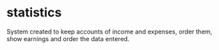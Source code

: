 # statistics
System created to keep accounts of income and expenses, order them, show earnings and order the data entered.
